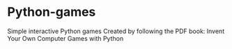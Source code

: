 # Python-games
Simple interactive Python games
Created by following the PDF book: Invent Your Own Computer Games with Python
